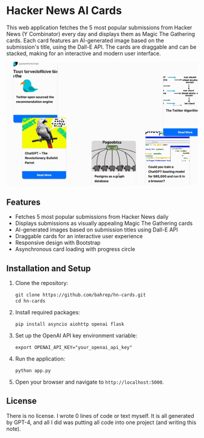 # Hacker News AI Cards

This web application fetches the 5 most popular submissions from Hacker News (Y Combinator) every day and displays them as Magic The Gathering cards. Each card features an AI-generated image based on the submission's title, using the Dall-E API. The cards are draggable and can be stacked, making for an interactive and modern user interface.

![Application Screenshot](screenshot.gif)

## Features

- Fetches 5 most popular submissions from Hacker News daily
- Displays submissions as visually appealing Magic The Gathering cards
- AI-generated images based on submission titles using Dall-E API
- Draggable cards for an interactive user experience
- Responsive design with Bootstrap
- Asynchronous card loading with progress circle

## Installation and Setup

1. Clone the repository:
    ```
    git clone https://github.com/bahrep/hn-cards.git
    cd hn-cards
    ```

2. Install required packages:
    ```
    pip install asyncio aiohttp openai flask 
    ```

3. Set up the OpenAI API key environment variable:
    ```
    export OPENAI_API_KEY="your_openai_api_key"
    ```

4. Run the application:
    ```
    python app.py
    ```

5. Open your browser and navigate to `http://localhost:5000`.

## License

There is no license. I wrote 0 lines of code or text myself. It is all generated by GPT-4, and all I did was putting all code into one project (and writing this note).
